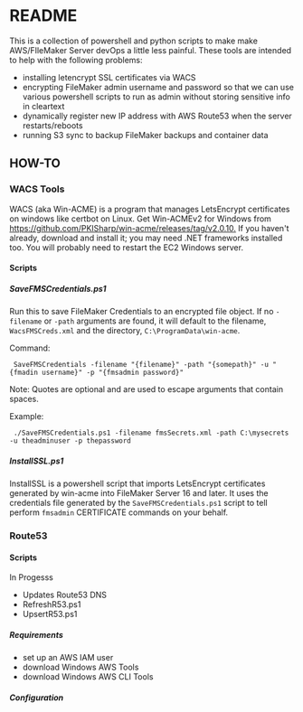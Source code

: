 # README #

This is a collection of powershell and python scripts to make make AWS/FIleMaker Server devOps a little less painful. These tools are intended to help with the following problems:

* installing letencrypt SSL certificates via WACS
* encrypting FileMaker admin username and password so that we can use various powershell scripts to run as admin without storing sensitive info in cleartext
* dynamically register new IP address with AWS Route53 when the server restarts/reboots
* running S3 sync to backup FileMaker backups and container data

## HOW-TO ##

### WACS Tools ###

WACS (aka Win-ACME) is a program that manages LetsEncrypt certificates on windows like certbot on Linux. Get Win-ACMEv2 for Windows from <https://github.com/PKISharp/win-acme/releases/tag/v2.0.10.> If you haven't already, download and install it; you may need .NET frameworks installed too. You will probably need to restart the EC2 Windows server.

#### Scripts ####

##### SaveFMSCredentials.ps1 #####

Run this to save FileMaker Credentials to an encrypted file object. If no `-filename` or `-path` arguments are found, it will default to the filename, `WacsFMSCreds.xml` and the directory, `C:\ProgramData\win-acme`.

Command:

     SaveFMSCredentials -filename "{filename}" -path "{somepath}" -u "{fmadin username}" -p "{fmsadmin password}"

Note: Quotes are optional and are used to escape arguments that contain spaces.

Example:
  
     ./SaveFMSCredentials.ps1 -filename fmsSecrets.xml -path C:\mysecrets -u theadminuser -p thepassword

##### InstallSSL.ps1 #####

InstallSSL is a powershell script that imports LetsEncrypt certificates generated by win-acme into FileMaker Server 16 and later. It uses the credentials file generated by the `SaveFMSCredentials.ps1` script to tell perform `fmsadmin` CERTIFICATE commands on your behalf.

### Route53 ###

#### Scripts ####

In Progesss

* Updates Route53 DNS
* RefreshR53.ps1
* UpsertR53.ps1

##### Requirements #####

* set up an AWS IAM user
* download Windows AWS Tools
* download Windows AWS CLI Tools
  
##### Configuration #####
